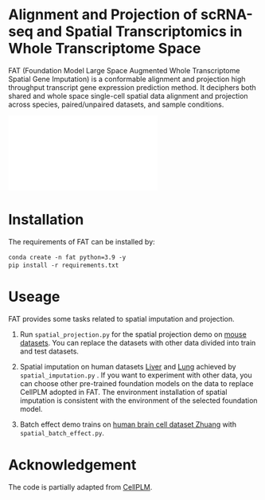# Alignment and Projection of scRNA-seq and Spatial Transcriptomics in Whole Transcriptome Space
FAT (Foundation Model Large Space Augmented Whole Transcriptome Spatial Gene Imputation) is a conformable alignment and projection high throughput transcript gene expression prediction method. It deciphers both shared and whole space single-cell spatial data alignment and projection across species, paired/unpaired datasets, and sample conditions. 

![FAT Workflow](FAT_workflow.pdf?v=1)


# Installation
The requirements of FAT can be installed by:  
```
conda create -n fat python=3.9 -y
pip install -r requirements.txt
```

# Useage
FAT provides some tasks related to spatial imputation and projection. 

1. Run `spatial_projection.py` for the spatial projection demo on [mouse datasets](https://www.nature.com/articles/s41592-022-01480-9). You can replace the datasets with other data divided into train and test datasets.

2. Spatial imputation on human datasets [Liver](https://info.vizgen.com/ffpe-showcase?submissionGuid=88ba0a44-26e2-47a2-8ee4-9118b9811fbf) and [Lung](https://info.vizgen.com/ffpe-showcase?submissionGuid=88ba0a44-26e2-47a2-8ee4-9118b9811fbf) achieved by `spatial_imputation.py` . If you want to experiment with other data, you can choose other pre-trained foundation models on the data to replace CellPLM adopted in FAT. The environment installation of spatial imputation is consistent with the environment of the selected foundation model.

3. Batch effect demo trains on [human brain cell dataset Zhuang](https://alleninstitute.github.io/abc_atlas_access/descriptions/Zhuang-ABCA-1.html) with `spatial_batch_effect.py`.

# Acknowledgement
The code is partially adapted from [CellPLM](https://github.com/OmicsML/CellPLM).
